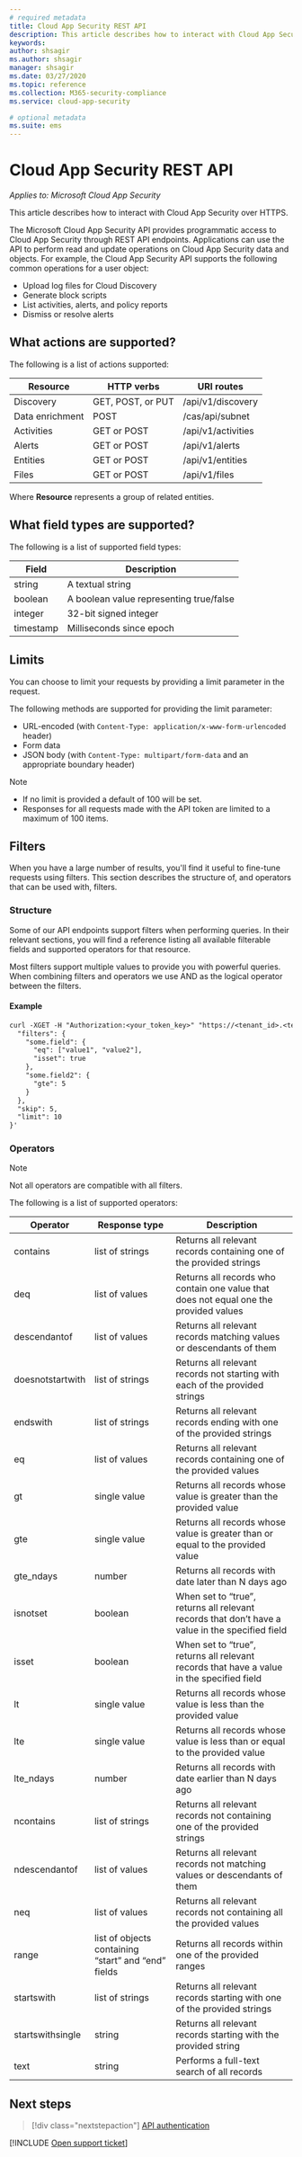 ```yaml
---
# required metadata
title: Cloud App Security REST API
description: This article describes how to interact with Cloud App Security over HTTPS.
keywords:
author: shsagir
ms.author: shsagir
manager: shsagir
ms.date: 03/27/2020
ms.topic: reference
ms.collection: M365-security-compliance
ms.service: cloud-app-security

# optional metadata
ms.suite: ems
---
```

# Cloud App Security REST API

*Applies to: Microsoft Cloud App Security*

This article describes how to interact with Cloud App Security over HTTPS.

The Microsoft Cloud App Security API provides programmatic access to Cloud App Security through REST API endpoints. Applications can use the API to perform read and update operations on Cloud App Security data and objects. For example, the Cloud App Security API supports the following common operations for a user object:

- Upload log files for Cloud Discovery
- Generate block scripts
- List activities, alerts, and policy reports
- Dismiss or resolve alerts

## What actions are supported?

The following is a list of actions supported:

|Resource|HTTP verbs|URI routes|
|---|---|---|
|Discovery|GET, POST, or PUT|/api/v1/discovery|
|Data enrichment|POST|/cas/api/subnet|
|Activities|GET or POST|/api/v1/activities|
|Alerts|GET or POST|/api/v1/alerts|
|Entities|GET or POST|/api/v1/entities|
|Files|GET or POST|/api/v1/files|

Where **Resource** represents a group of related entities.

## What field types are supported?

The following is a list of supported field types:

|Field|Description|
|---|---|
|string|A textual string|
|boolean|A boolean value representing true/false|
|integer|32-bit signed integer|
|timestamp|Milliseconds since epoch|

## Limits

You can choose to limit your requests by providing a limit parameter in the request.

The following methods are supported for providing the limit parameter:

- URL-encoded (with `Content-Type: application/x-www-form-urlencoded` header)
- Form data
- JSON body (with `Content-Type: multipart/form-data` and an appropriate boundary header)

> [!NOTE]
>
> - If no limit is provided a default of 100 will be set.
> - Responses for all requests made with the API token are limited to a maximum of 100 items.

## Filters

When you have a large number of results, you'll find it useful to fine-tune requests using filters. This section describes the structure of, and operators that can be used with, filters.

### Structure

Some of our API endpoints support filters when performing queries. In their relevant sections, you will find a reference listing all available filterable fields and supported operators for that resource.

Most filters support multiple values to provide you with powerful queries. When combining filters and operators we use AND as the logical operator between the filters.

#### Example

```rest
curl -XGET -H "Authorization:<your_token_key>" "https://<tenant_id>.<tenant_region>.contoso.com/api/example-endpoint" -d '{
  "filters": {
    "some.field": {
      "eq": ["value1", "value2"],
      "isset": true
    },
    "some.field2": {
      "gte": 5
    }
  },
  "skip": 5,
  "limit": 10
}'
```

### Operators

> [!NOTE]
> Not all operators are compatible with all filters.

The following is a list of supported operators:

| Operator | Response type | Description |
| --- | --- | --- |
| contains | list of strings | Returns all relevant records containing one of the provided strings |
| deq | list of values | Returns all records who contain one value that does not equal one the provided values |
| descendantof | list of values | Returns all relevant records matching values or descendants of them |
| doesnotstartwith | list of strings | Returns all relevant records not starting with each of the provided strings |
| endswith | list of strings | Returns all relevant records ending with one of the provided strings |
| eq | list of values | Returns all relevant records containing one of the provided values |
| gt | single value | Returns all records whose value is greater than the provided value |
| gte | single value | Returns all records whose value is greater than or equal to the provided value |
| gte_ndays | number | Returns all records with date later than N days ago |
| isnotset | boolean | When set to “true”, returns all relevant records that don’t have a value in the specified field |
| isset | boolean | When set to “true”, returns all relevant records that have a value in the specified field |
| lt | single value | Returns all records whose value is less than the provided value |
| lte | single value | Returns all records whose value is less than or equal to the provided value |
| lte_ndays | number | Returns all records with date earlier than N days ago |
| ncontains | list of strings | Returns all relevant records not containing one of the provided strings |
| ndescendantof | list of values | Returns all relevant records not matching values or descendants of them |
| neq | list of values | Returns all relevant records not containing all the provided values |
| range | list of objects containing “start” and “end” fields | Returns all records within one of the provided ranges |
| startswith | list of strings | Returns all relevant records starting with one of the provided strings |
| startswithsingle | string | Returns all relevant records starting with the provided string |
| text | string | Performs a full-text search of all records |

## Next steps

> [!div class="nextstepaction"]
> [API authentication](api-authentication.md)

[!INCLUDE [Open support ticket](includes/support.md)]
